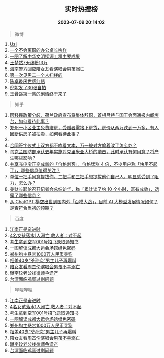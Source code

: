 <div align="center"><h2>实时热搜榜</h2><h4>2023-07-09 20:14:02</h4></div>

> 微博  

1. [Uzi](https://s.weibo.com/weibo?q=Uzi&t=31&band_rank=1&Refer=top)<br />
2. [一个不会离职的办公桌长啥样](https://s.weibo.com/weibo?q=%23%E4%B8%80%E4%B8%AA%E4%B8%8D%E4%BC%9A%E7%A6%BB%E8%81%8C%E7%9A%84%E5%8A%9E%E5%85%AC%E6%A1%8C%E9%95%BF%E5%95%A5%E6%A0%B7%23&t=31&band_rank=2&Refer=top)<br />
3. [一图了解中华文明探源工程主要成果](https://s.weibo.com/weibo?q=%23%E4%B8%80%E5%9B%BE%E4%BA%86%E8%A7%A3%E4%B8%AD%E5%8D%8E%E6%96%87%E6%98%8E%E6%8E%A2%E6%BA%90%E5%B7%A5%E7%A8%8B%E4%B8%BB%E8%A6%81%E6%88%90%E6%9E%9C%23&t=31&band_rank=3&Refer=top)<br />
4. [王楚然7天涨粉13万](https://s.weibo.com/weibo?q=%23%E7%8E%8B%E6%A5%9A%E7%84%B67%E5%A4%A9%E6%B6%A8%E7%B2%8913%E4%B8%87%23&t=31&band_rank=4&Refer=top)<br />
5. [海南警方回应陪女友看演唱会男孩溺亡](https://s.weibo.com/weibo?q=%23%E6%B5%B7%E5%8D%97%E8%AD%A6%E6%96%B9%E5%9B%9E%E5%BA%94%E9%99%AA%E5%A5%B3%E5%8F%8B%E7%9C%8B%E6%BC%94%E5%94%B1%E4%BC%9A%E7%94%B7%E5%AD%A9%E6%BA%BA%E4%BA%A1%23&t=31&band_rank=5&Refer=top)<br />
6. [第一次见男二一个人扫楼的](https://s.weibo.com/weibo?q=%23%E7%AC%AC%E4%B8%80%E6%AC%A1%E8%A7%81%E7%94%B7%E4%BA%8C%E4%B8%80%E4%B8%AA%E4%BA%BA%E6%89%AB%E6%A5%BC%E7%9A%84%23&t=31&band_rank=6&Refer=top)<br />
7. [陈卓璇厌世感红毯](https://s.weibo.com/weibo?q=%23%E9%99%88%E5%8D%93%E7%92%87%E5%8E%8C%E4%B8%96%E6%84%9F%E7%BA%A2%E6%AF%AF%23&t=31&band_rank=7&Refer=top)<br />
8. [倪妮发了30张自拍](https://s.weibo.com/weibo?q=%23%E5%80%AA%E5%A6%AE%E5%8F%91%E4%BA%8630%E5%BC%A0%E8%87%AA%E6%8B%8D%23&t=31&band_rank=8&Refer=top)<br />
9. [玉骨遥第一集的剧情终于来了](https://s.weibo.com/weibo?q=%23%E7%8E%89%E9%AA%A8%E9%81%A5%E7%AC%AC%E4%B8%80%E9%9B%86%E7%9A%84%E5%89%A7%E6%83%85%E7%BB%88%E4%BA%8E%E6%9D%A5%E4%BA%86%23&t=31&band_rank=9&Refer=top)<br />

> 知乎  

1. [因移民政策分歧，荷兰政府宣布将集体辞职，首相吕特与国王会面通报内阁垮台，如何看待此事？](https://www.zhihu.com/question/611119005)<br />
2. [郑州一小区业主免费赠房，受赠者需接下房贷，房价从两万跌到一万多，有人因断供房子被拍卖，如何看待此事？](https://www.zhihu.com/question/611125322)<br />
3. []()<br />
4. [合同签字仪式上双方都不咋看文本，万一被对方偷着改了怎么办？](https://www.zhihu.com/question/609843223)<br />
5. [乌克兰国防部承认去年实施对克里米亚大桥的袭击，此时承认有何用意？将产生哪些影响？](https://www.zhihu.com/question/611197844)<br />
6. [共享充电宝正变成新的「价格刺客」，价格猛涨 4 倍，不少用户称「快用不起了」，哪些信息值得关注？](https://www.zhihu.com/question/611187831)<br />
7. [单位一把手同意提拔你，二把手和三把手想提拔他们自己人，明显感受到了阻力，怎么办？](https://www.zhihu.com/question/607420190)<br />
8. [美财长耶伦召开记者会总结访华，称「累计谈了约 10 个小时，富有成效」，透露了哪些信息？](https://www.zhihu.com/question/611205658)<br />
9. [从 ChatGPT 横空出世到国内外「百模大战」，目前 AI 大模型发展情况如何？是否符合当初的预期？](https://www.zhihu.com/question/611200849)<br />

> 百度  

1. [江南正是奋进时](https://www.baidu.com/s?wd=%E6%B1%9F%E5%8D%97%E6%AD%A3%E6%98%AF%E5%A5%8B%E8%BF%9B%E6%97%B6&sa=fyb_news&rsv_dl=fyb_news)<br />
2. [4名女孩落水1人溺亡 救人者：对不起](https://www.baidu.com/s?wd=4%E5%90%8D%E5%A5%B3%E5%AD%A9%E8%90%BD%E6%B0%B41%E4%BA%BA%E6%BA%BA%E4%BA%A1+%E6%95%91%E4%BA%BA%E8%80%85%EF%BC%9A%E5%AF%B9%E4%B8%8D%E8%B5%B7&sa=fyb_news&rsv_dl=fyb_news)<br />
3. [考生拿到空军001号招飞录取通知书](https://www.baidu.com/s?wd=%E8%80%83%E7%94%9F%E6%8B%BF%E5%88%B0%E7%A9%BA%E5%86%9B001%E5%8F%B7%E6%8B%9B%E9%A3%9E%E5%BD%95%E5%8F%96%E9%80%9A%E7%9F%A5%E4%B9%A6&sa=fyb_news&rsv_dl=fyb_news)<br />
4. [一图解读成都大运会场馆绿色密码](https://www.baidu.com/s?wd=%E4%B8%80%E5%9B%BE%E8%A7%A3%E8%AF%BB%E6%88%90%E9%83%BD%E5%A4%A7%E8%BF%90%E4%BC%9A%E5%9C%BA%E9%A6%86%E7%BB%BF%E8%89%B2%E5%AF%86%E7%A0%81&sa=fyb_news&rsv_dl=fyb_news)<br />
5. [郑州狗主悬赏1000万人民币寻狗](https://www.baidu.com/s?wd=%E9%83%91%E5%B7%9E%E7%8B%97%E4%B8%BB%E6%82%AC%E8%B5%8F1000%E4%B8%87%E4%BA%BA%E6%B0%91%E5%B8%81%E5%AF%BB%E7%8B%97&sa=fyb_news&rsv_dl=fyb_news)<br />
6. [相差40岁“爷孙恋”男主儿子再爆料](https://www.baidu.com/s?wd=%E7%9B%B8%E5%B7%AE40%E5%B2%81%E2%80%9C%E7%88%B7%E5%AD%99%E6%81%8B%E2%80%9D%E7%94%B7%E4%B8%BB%E5%84%BF%E5%AD%90%E5%86%8D%E7%88%86%E6%96%99&sa=fyb_news&rsv_dl=fyb_news)<br />
7. [陪女友看周杰伦演唱会男孩不幸溺亡](https://www.baidu.com/s?wd=%E9%99%AA%E5%A5%B3%E5%8F%8B%E7%9C%8B%E5%91%A8%E6%9D%B0%E4%BC%A6%E6%BC%94%E5%94%B1%E4%BC%9A%E7%94%B7%E5%AD%A9%E4%B8%8D%E5%B9%B8%E6%BA%BA%E4%BA%A1&sa=fyb_news&rsv_dl=fyb_news)<br />
8. [曝李玟老公找律师争遗产](https://www.baidu.com/s?wd=%E6%9B%9D%E6%9D%8E%E7%8E%9F%E8%80%81%E5%85%AC%E6%89%BE%E5%BE%8B%E5%B8%88%E4%BA%89%E9%81%97%E4%BA%A7&sa=fyb_news&rsv_dl=fyb_news)<br />
9. [台湾面临鸡蛋过剩问题](https://www.baidu.com/s?wd=%E5%8F%B0%E6%B9%BE%E9%9D%A2%E4%B8%B4%E9%B8%A1%E8%9B%8B%E8%BF%87%E5%89%A9%E9%97%AE%E9%A2%98&sa=fyb_news&rsv_dl=fyb_news)<br />

> 哔哩哔哩  

1. [江南正是奋进时](https://www.baidu.com/s?wd=%E6%B1%9F%E5%8D%97%E6%AD%A3%E6%98%AF%E5%A5%8B%E8%BF%9B%E6%97%B6&sa=fyb_news&rsv_dl=fyb_news)<br />
2. [4名女孩落水1人溺亡 救人者：对不起](https://www.baidu.com/s?wd=4%E5%90%8D%E5%A5%B3%E5%AD%A9%E8%90%BD%E6%B0%B41%E4%BA%BA%E6%BA%BA%E4%BA%A1+%E6%95%91%E4%BA%BA%E8%80%85%EF%BC%9A%E5%AF%B9%E4%B8%8D%E8%B5%B7&sa=fyb_news&rsv_dl=fyb_news)<br />
3. [考生拿到空军001号招飞录取通知书](https://www.baidu.com/s?wd=%E8%80%83%E7%94%9F%E6%8B%BF%E5%88%B0%E7%A9%BA%E5%86%9B001%E5%8F%B7%E6%8B%9B%E9%A3%9E%E5%BD%95%E5%8F%96%E9%80%9A%E7%9F%A5%E4%B9%A6&sa=fyb_news&rsv_dl=fyb_news)<br />
4. [一图解读成都大运会场馆绿色密码](https://www.baidu.com/s?wd=%E4%B8%80%E5%9B%BE%E8%A7%A3%E8%AF%BB%E6%88%90%E9%83%BD%E5%A4%A7%E8%BF%90%E4%BC%9A%E5%9C%BA%E9%A6%86%E7%BB%BF%E8%89%B2%E5%AF%86%E7%A0%81&sa=fyb_news&rsv_dl=fyb_news)<br />
5. [郑州狗主悬赏1000万人民币寻狗](https://www.baidu.com/s?wd=%E9%83%91%E5%B7%9E%E7%8B%97%E4%B8%BB%E6%82%AC%E8%B5%8F1000%E4%B8%87%E4%BA%BA%E6%B0%91%E5%B8%81%E5%AF%BB%E7%8B%97&sa=fyb_news&rsv_dl=fyb_news)<br />
6. [相差40岁“爷孙恋”男主儿子再爆料](https://www.baidu.com/s?wd=%E7%9B%B8%E5%B7%AE40%E5%B2%81%E2%80%9C%E7%88%B7%E5%AD%99%E6%81%8B%E2%80%9D%E7%94%B7%E4%B8%BB%E5%84%BF%E5%AD%90%E5%86%8D%E7%88%86%E6%96%99&sa=fyb_news&rsv_dl=fyb_news)<br />
7. [陪女友看周杰伦演唱会男孩不幸溺亡](https://www.baidu.com/s?wd=%E9%99%AA%E5%A5%B3%E5%8F%8B%E7%9C%8B%E5%91%A8%E6%9D%B0%E4%BC%A6%E6%BC%94%E5%94%B1%E4%BC%9A%E7%94%B7%E5%AD%A9%E4%B8%8D%E5%B9%B8%E6%BA%BA%E4%BA%A1&sa=fyb_news&rsv_dl=fyb_news)<br />
8. [曝李玟老公找律师争遗产](https://www.baidu.com/s?wd=%E6%9B%9D%E6%9D%8E%E7%8E%9F%E8%80%81%E5%85%AC%E6%89%BE%E5%BE%8B%E5%B8%88%E4%BA%89%E9%81%97%E4%BA%A7&sa=fyb_news&rsv_dl=fyb_news)<br />
9. [台湾面临鸡蛋过剩问题](https://www.baidu.com/s?wd=%E5%8F%B0%E6%B9%BE%E9%9D%A2%E4%B8%B4%E9%B8%A1%E8%9B%8B%E8%BF%87%E5%89%A9%E9%97%AE%E9%A2%98&sa=fyb_news&rsv_dl=fyb_news)<br />
